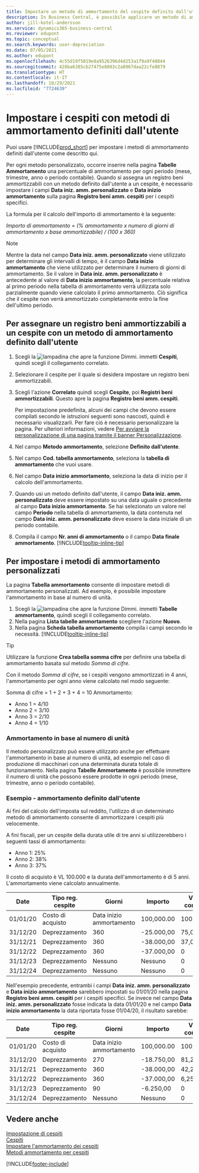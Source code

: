 ```yaml
---
title: Impostare un metodo di ammortamento del cespite definito dall'utente
description: In Business Central, è possibile applicare un metodo di ammortamento definito dall'utente per definire il metodo di ammortamento del cespite nella pagina Scheda cespite.
author: jill-kotel-andersson
ms.service: dynamics365-business-central
ms.reviewer: edupont
ms.topic: conceptual
ms.search.keywords: user-depreciation
ms.date: 07/05/2021
ms.author: edupont
ms.openlocfilehash: 4c55d19f5019e8a9526396d4d253a1f9a9f40844
ms.sourcegitcommit: 428ba6385cb27475e8803c2a8967daa22cfe8879
ms.translationtype: HT
ms.contentlocale: it-IT
ms.lasthandoff: 10/29/2021
ms.locfileid: "7724639"
---
```

# <a name="set-up-fixed-assets-with-user-defined-depreciation-methods"></a>Impostare i cespiti con metodi di ammortamento definiti dall'utente

Puoi usare [!INCLUDE[prod_short](includes/prod_short.md)] per impostare i metodi di ammortamento definiti dall'utente come descritto qui.

Per ogni metodo personalizzato, occorre inserire nella pagina **Tabelle Ammortamento** una percentuale di ammortamento per ogni periodo (mese, trimestre, anno o periodo contabile). Quando si assegna un registro beni ammortizzabili con un metodo definito dall'utente a un cespite, è necessario impostare i campi **Data iniz. amm. personalizzato** e **Data inizio ammortamento** sulla pagina **Registro beni amm. cespiti** per i cespiti specifici.  

La formula per il calcolo dell'importo di ammortamento è la seguente:  

*Importo di ammortamento = (% ammortamento x numero di giorni di ammortamento x base ammortizzabile) / (100 x 360)*


> [!NOTE]  
> Mentre la data nel campo **Data iniz. amm. personalizzato** viene utilizzato per determinare gli intervalli di tempo, è il campo **Data inizio ammortamento** che viene utilizzato per determinare il numero di giorni di ammortamento. Se il valore in **Data iniz. amm. personalizzato** è antecedente al valore di **Data inizio ammortamento**, la percentuale relativa al primo periodo nella tabella di ammortamento verrà utilizzata solo parzialmente quando viene calcolato il primo ammortamento. Ciò significa che il cespite non verrà ammortizzato completamente entro la fine dell'ultimo periodo.

## <a name="to-assign-a-depreciation-book-to-a-fixed-asset-with-a-user-defined-depreciation-method"></a>Per assegnare un registro beni ammortizzabili a un cespite con un metodo di ammortamento definito dall'utente

1. Scegli la ![lampadina che apre la funzione Dimmi.](media/ui-search/search_small.png "Informazioni sull'operazione che si desidera eseguire") immetti **Cespiti**, quindi scegli il collegamento correlato.
2. Selezionare il cespite per il quale si desidera impostare un registro beni ammortizzabili.
3. Scegli l'azione **Correlato** quindi scegli **Cespite**, poi **Registri beni ammortizzabili**. Questo apre la pagina **Registro beni amm. cespiti**.

   Per impostazione predefinita, alcuni dei campi che devono essere compilati secondo le istruzioni seguenti sono nascosti, quindi è necessario visualizzarli. Per fare ciò è necessario personalizzare la pagina. Per ulteriori informazioni, vedere [Per avviare la personalizzazione di una pagina tramite il banner Personalizzazione](ui-personalization-user.md#to-start-personalizing-a-page-through-the-personalizing-banner).
4. Nel campo **Metodo ammortamento**, selezione **Definito dall'utente**.
5. Nel campo **Cod. tabella ammortamento**, seleziona la **tabella di ammortamento** che vuoi usare.
6. Nel campo **Data inizio ammortamento**, seleziona la data di inizio per il calcolo dell'ammortamento.
7. Quando usi un metodo definito dall'utente, il campo **Data iniz. amm. personalizzato** deve essere impostato su una data uguale o precedente al campo **Data inizio ammortamento**. Se hai selezionato un valore nel campo **Periodo** nella tabella di ammortamento, la data contenuta nel campo **Data iniz. amm. personalizzato** deve essere la data iniziale di un periodo contabile.
8. Compila il campo **Nr. anni di ammortamento** o il campo **Data finale ammortamento**. [!INCLUDE[tooltip-inline-tip](includes/tooltip-inline-tip_md.md)] 

## <a name="to-set-up-user-defined-depreciation-methods"></a>Per impostare i metodi di ammortamento personalizzati

La pagina **Tabella ammortamento** consente di impostare metodi di ammortamento personalizzati. Ad esempio, è possibile impostare l'ammortamento in base al numero di unità.  

1. Scegli la ![lampadina che apre la funzione Dimmi.](media/ui-search/search_small.png "Informazioni sull'operazione che si desidera eseguire") immetti **Tabelle ammortamento**, quindi scegli il collegamento correlato.  
2. Nella pagina **Lista tabelle ammortamento** scegliere l'azione **Nuovo**.  
3. Nella pagina **Scheda tabella ammortamento** compila i campi secondo le necessità. [!INCLUDE[tooltip-inline-tip](includes/tooltip-inline-tip_md.md)]  

> [!TIP]
> Utilizzare la funzione **Crea tabella somma cifre** per definire una tabella di ammortamento basata sul metodo *Somma di cifre*.

Con il metodo *Somma di cifre*, se i cespiti vengono ammortizzati in 4 anni, l'ammortamento per ogni anno viene calcolato nel modo seguente:

Somma di cifre = 1 + 2 + 3 + 4 = 10 Ammortamento:

* Anno 1 = 4/10  
* Anno 2 = 3/10  
* Anno 3 = 2/10  
* Anno 4 = 1/10  

### <a name="depreciation-based-on-number-of-units"></a>Ammortamento in base al numero di unità

Il metodo personalizzato può essere utilizzato anche per effettuare l'ammortamento in base al numero di unità, ad esempio nel caso di produzione di macchinari con una determinata durata totale di funzionamento. Nella pagina **Tabelle Ammortamento** è possibile immettere il numero di unità che possono essere prodotte in ogni periodo (mese, trimestre, anno o periodo contabile).  

### <a name="example---user-defined-depreciation"></a>Esempio - ammortamento definito dall'utente

Ai fini del calcolo dell'imposta sul reddito, l'utilizzo di un determinato metodo di ammortamento consente di ammortizzare i cespiti più velocemente.  

A fini fiscali, per un cespite della durata utile di tre anni si utilizzerebbero i seguenti tassi di ammortamento:  

* Anno 1: 25%  
* Anno 2: 38%  
* Anno 3: 37%  

Il costo di acquisto è VL 100.000 e la durata dell'ammortamento è di 5 anni. L'ammortamento viene calcolato annualmente.  

| Date | Tipo reg. cespite | Giorni | Importo | Valore contabile |
| --- | --- | --- | --- | --- |
| 01/01/20 |Costo di acquisto |Data inizio ammortamento |100,000.00 |100,000.00 |
| 31/12/20 |Deprezzamento |360 |-25.000,00 |75,000.00 |
| 31/12/21 |Deprezzamento |360 |-38.000,00 |37,000.00 |
| 31/12/22 |Deprezzamento |360 |-37.000,00 |0 |
| 31/12/23 |Deprezzamento |Nessuno |Nessuno |0 |
| 31/12/24 |Deprezzamento |Nessuno |Nessuno |0 |

Nell'esempio precedente, entrambi i campi **Data iniz. amm. personalizzato** e **Data inizio ammortamento** sarebbero impostati su 01/01/20 nella pagina **Registro beni amm. cespiti** per i cespiti specifici. Se invece nel campo **Data iniz. amm. personalizzato** fosse indicata la data 01/01/20 e nel campo **Data inizio ammortamento** la data riportata fosse 01/04/20, il risultato sarebbe:  

| Date | Tipo reg. cespite | Giorni | Importo | Valore contabile |
| --- | --- | --- | --- | --- |
| 01/01/20 |Costo di acquisto |Data inizio ammortamento |100,000.00 |100,000.00 |
| 31/12/20 |Deprezzamento |270 |-18.750,00 |81,250.00 |
| 31/12/21 |Deprezzamento |360 |-38.000,00 |42,250.00 |
| 31/12/22 |Deprezzamento |360 |-37.000,00 |6,250.00 |
| 31/12/23 |Deprezzamento |90 |-6.250,00 |0 |
| 31/12/24 |Deprezzamento |Nessuno |Nessuno |0 |


## <a name="see-also"></a>Vedere anche
[Impostazione di cespiti](fa-setup.md)  
[Cespiti](fa-manage.md)  
[Impostare l'ammortamento dei cespiti](fa-how-setup-depreciation.md)  
[Metodi ammortamento per cespiti](fa-depreciation-methods.md)

[!INCLUDE[footer-include](includes/footer-banner.md)]
